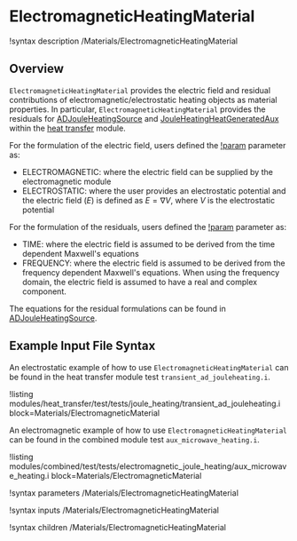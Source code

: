 # ElectromagneticHeatingMaterial

!syntax description /Materials/ElectromagneticHeatingMaterial

## Overview

`ElectromagneticHeatingMaterial` provides the electric field and residual contributions of electromagnetic/electrostatic
heating objects as material properties. In particular, `ElectromagneticHeatingMaterial` provides the
residuals for [ADJouleHeatingSource](ADJouleHeatingSource.md) and [JouleHeatingHeatGeneratedAux](JouleHeatingHeatGeneratedAux.md) within the [heat transfer](modules/heat_transfer/index.md) module.

For the formulation of the electric field, users defined the [!param](/Materials/ElectromagneticHeatingMaterial/solver) parameter as:

- ELECTROMAGNETIC: where the electric field can be supplied by the electromagnetic module
- ELECTROSTATIC: where the user provides an electrostatic potential and the electric field ($E$) is defined as $E = \nabla V$,  where $V$ is the electrostatic potential

For the formulation of the residuals, users defined the [!param](/Materials/ElectromagneticHeatingMaterial/formulation) parameter as:

- TIME: where the electric field is assumed to be derived from the time dependent Maxwell's equations
- FREQUENCY: where the electric field is assumed to be derived from the frequency dependent Maxwell's equations. When using the frequency domain, the electric field is assumed to have a real and complex component.

The equations for the residual formulations can be found in [ADJouleHeatingSource](ADJouleHeatingSource.md).

## Example Input File Syntax

An electrostatic example of how to use `ElectromagneticHeatingMaterial` can be found in the
heat transfer module test `transient_ad_jouleheating.i`.

!listing modules/heat_transfer/test/tests/joule_heating/transient_ad_jouleheating.i block=Materials/ElectromagneticMaterial

An electromagnetic example of how to use `ElectromagneticHeatingMaterial` can be found in the
combined module test `aux_microwave_heating.i`.

!listing modules/combined/test/tests/electromagnetic_joule_heating/aux_microwave_heating.i block=Materials/ElectromagneticMaterial

!syntax parameters /Materials/ElectromagneticHeatingMaterial

!syntax inputs /Materials/ElectromagneticHeatingMaterial

!syntax children /Materials/ElectromagneticHeatingMaterial
